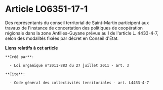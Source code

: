 # Article LO6351-17-1

Des représentants du conseil territorial de Saint-Martin participent aux travaux de l'instance de concertation des politiques
de coopération régionale dans la zone Antilles-Guyane prévue au I de l'article L. 4433-4-7, selon des modalités fixées par
décret en Conseil d'Etat.

**Liens relatifs à cet article**

	**Créé par**:

	  - Loi organique n°2011-883 du 27 juillet 2011 - art. 3

	**Cite**:

	  - Code général des collectivités territoriales - art. L4433-4-7
